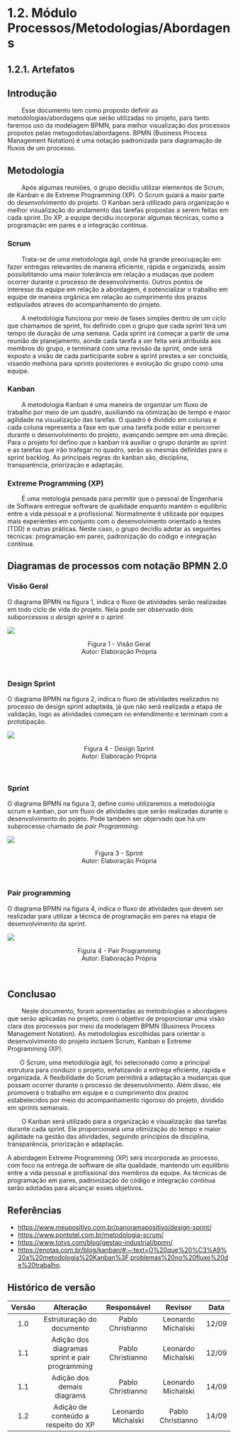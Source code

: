 # 1.2. Módulo Processos/Metodologias/Abordagens


## 1.2.1. Artefatos

## Introdução

&emsp;&emsp; Esse documento tem como proposto definir as metodologias/abordagens que serão utilizadas no projeto, para tanto faremos uso da modelagem BPMN, para melhor visualização dos processos propotos pelas metogodolias/abordagens. BPMN (Business Process Management Notation) é uma notação padronizada para diagramação de fluxos de um processo.

## Metodologia

&emsp;&emsp; Após algumas reuniões, o grupo decidiu utilizar elementos de Scrum, de Kanban e de Extreme Programming (XP). O Scrum guiará a maior parte do desenvolvimento do projeto. O Kanban será utilizado para organização e melhor visualização do andamento das tarefas propostas a serem feitas em cada sprint. Do XP, a equipe decidiu incorporar algumas técnicas, como a programação em pares e a integração contínua.

### Scrum

&emsp;&emsp; Trata-se de uma metodologia ágil, onde há grande preocupação em fazer entregas relevantes de maneira eficiente, rápida e organizada, assim possibilitando uma maior tolerância em relação a mudaças que podem ocorrer durante o processo de desenvolvimento. Outros pontos de interesse da equipe em relação a abordagem, é potencializar o trabalho em equipe de maneira orgânica em relação ao cumprimento dos prazos estipulados atraves do acompanhamento do projeto.

&emsp;&emsp; A metodologia funciona por meio de fases simples dentro de um ciclo que chamamos de sprint, foi definido com o grupo que cada sprint terá um tempo de duração de uma semana. Cada sprint irá começar a partir de uma reunião de planejamento, aonde cada tarefa a ser feita será atribuida aos membros do grupo, e terminará com uma revisão da sprint, onde será exposto a visão de cada participante sobre a sprint prestes a ser concluída, visando melhoria para sprints posteriores e evolução do grupo como uma equipe.

### Kanban

&emsp;&emsp; A metodologia Kanban é uma maneira de organizar um fluxo de trabalho por meio de um quadro, auxiliando na otimização de tempo e maior agilidade na visualização das tarefas. O quadro é dividido em colunas e cada coluna representa a fase em que uma tarefa pode estar e percorrer durante o desenvolvimento do projeto, avançando sempre em uma direção. Para o projeto foi defino que o kanban irá auxiliar o grupo durante as sprint e as tarefas que irão trafegar no quadro, serão as mesmas definidas para o sprint backlog. As principais regras do kanban são, disciplina, transparência, priorização e adaptação.

### Extreme Programming (XP)

&emsp;&emsp; É uma metologia pensada para permitir que o pessoal de Engenharia de Software entregue software de qualidade enquanto mantém o equilíbrio entre a vida pessoal e a profissional. Normalmente é utilizada por equipes mais experientes em conjunto com o desenvolvimento orientado a testes (TDD) e outras práticas. Neste caso, o grupo decidiu adotar as seguintes técnicas: programação em pares, padronização do código e integração contínua.

## Diagramas de processos com notação BPMN 2.0

### Visão Geral

O diagrama BPMN na figura 1, indica o fluxo de atividades serão realizadas em todo ciclo de vida do projeto. Nela pode ser observado dois subporcessos o _design sprint_ e o _sprint_.

<img align="center" src="./img/visaoGeral-bpmn.jpeg">
<p align="center">
Figura 1 - Visão Geral<br>Autor: Elaboração Própria
</p> <br>

### Design Sprint

O diagrama BPMN na figura 2, indica o fluxo de atividades realizados no processo de design sprint adaptada, já que não será realizada a etapa de validação, logo as atividades começam no entendimento e terminam com a prototipação.

<img align="center" src="./img/designSprint-bpmn.jpeg">
<p align="center">
Figura 4 - Design Sprint<br>Autor: Elaboração Própria
</p> <br>

### Sprint

O diagrama BPMN na figura 3, define como utilizaremos a metodologia scrum e kanban, por um fluxo de atividades que serão realizadas durante o desenvolvimento do pojeto. Pode também ser objervado que há um subprocesso chamado de _pair Programming_.

<img align="center" src="./img/sprint-bpmn.jpeg">
<p align="center">
Figura 3 - Sprint<br>Autor: Elaboração Própria
</p> <br>

### Pair programming

O diagrama BPMN na figura 4, indica o fluxo de atividades que devem ser realizadar para utilizar a técnica de programação em pares na etapa de desenvolvimento da sprint.

<img align="center" src="./img/pairProgram-bpmn.jpeg">
<p align="center">
Figura 4 - Pair Programming<br>Autor: Elaboração Própria
</p> <br>


## Conclusao

&emsp;&emsp; Neste documento, foram apresentadas as metodologias e abordagens que serão aplicadas no projeto, com o objetivo de proporcionar uma visão clara dos processos por meio da modelagem BPMN (Business Process Management Notation). As metodologias escolhidas para orientar o desenvolvimento do projeto incluem Scrum, Kanban e Extreme Programming (XP).

 &emsp;&emsp;O Scrum, uma metodologia ágil, foi selecionado como a principal estrutura para conduzir o projeto, enfatizando a entrega eficiente, rápida e organizada. A flexibilidade do Scrum permitirá a adaptação a mudanças que possam ocorrer durante o processo de desenvolvimento. Além disso, ele promoverá o trabalho em equipe e o cumprimento dos prazos estabelecidos por meio do acompanhamento rigoroso do projeto, dividido em sprints semanais.

&emsp;&emsp; O Kanban será utilizado para a organização e visualização das tarefas durante cada sprint. Ele proporcionará uma otimização do tempo e maior agilidade na gestão das atividades, seguindo princípios de disciplina, transparência, priorização e adaptação.

A abordagem Extreme Programming (XP) será incorporada ao processo, com foco na entrega de software de alta qualidade, mantendo um equilíbrio entre a vida pessoal e profissional dos membros da equipe. As técnicas de programação em pares, padronização do código e integração contínua serão adotadas para alcançar esses objetivos.

## Referências

- https://www.meupositivo.com.br/panoramapositivo/design-sprint/
- https://www.pontotel.com.br/metodologia-scrum/
- https://www.totvs.com/blog/gestao-industrial/bpmn/
- https://enotas.com.br/blog/kanban/#:~:text=O%20que%20%C3%A9%20a%20metodologia%20Kanban%3F,problemas%20no%20fluxo%20de%20trabalho.

## Histórico de versão

| Versão |                      Alteração                      |    Responsável     |      Revisor       | Data  |
| :----: | :-------------------------------------------------: | :----------------: | :----------------: | :---: |
|  1.0   |  Estruturação do documento                          | Pablo Christianno  | Leonardo Michalski | 12/09 |
|  1.1   |  Adição dos diagramas sprint e pair programming     | Pablo Christianno  | Leonardo Michalski | 12/09 |
|  1.1   |  Adição dos demais diagrams                         | Pablo Christianno  | Leonardo Michalski | 14/09 |
|  1.2   |  Adição de conteúdo a respeito do XP                | Leonardo Michalski  | Pablo Christianno | 14/09 |
